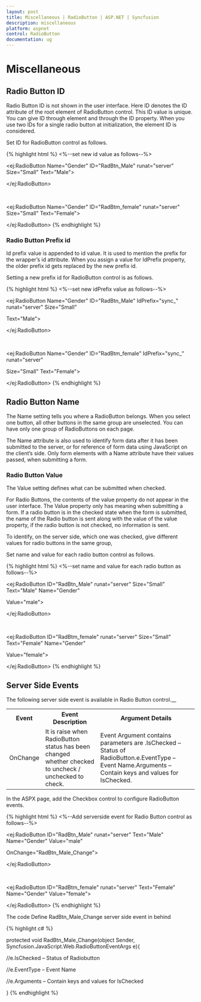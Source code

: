 ```yaml
---
layout: post
title: Miscellaneous | RadioButton | ASP.NET | Syncfusion
description: miscellaneous
platform: aspnet
control: RadioButton
documentation: ug
---
```


# Miscellaneous

## Radio Button ID

Radio Button ID is not shown in the user interface. Here ID denotes the ID attribute of the root element of RadioButton control. This ID value is unique. You can give ID through element and through the ID property. When you use two IDs for a single radio button at initialization, the element ID is considered.

Set ID for RadioButton control as follows.

{% highlight html %}
<%--set new id value as follows--%>

<ej:RadioButton Name="Gender" ID="RadBtn_Male" runat="server" Size="Small" Text="Male">

</ej:RadioButton>

<br />

<ej:RadioButton Name="Gender" ID="RadBtm_female" runat="server" Size="Small" Text="Female">

</ej:RadioButton>
{% endhighlight %}

### Radio Button Prefix id

Id prefix value is appended to id value. It is used to mention the prefix for the wrapper’s id attribute. When you assign a value for IdPrefix property, the older prefix id gets replaced by the new prefix id. 

Setting a new prefix id for RadioButton control is as follows.

{% highlight html %}
<%--set new idPrefix   value as follows--%>

<ej:RadioButton Name="Gender" ID="RadBtn_Male" IdPrefix="sync_" runat="server" Size="Small"

Text="Male">

</ej:RadioButton>

<br />

<ej:RadioButton Name="Gender" ID="RadBtm_female" IdPrefix="sync_" runat="server"

Size="Small" Text="Female">

</ej:RadioButton>
{% endhighlight %}

## Radio Button Name

The Name setting tells you where a RadioButton belongs. When you select one button, all other buttons in the same group are unselected. You can have only one group of RadioButtons on each page.

The Name attribute is also used to identify form data after it has been submitted to the server, or for reference of form data using JavaScript on the client’s side. Only form elements with a Name attribute have their values passed, when submitting a form.

### Radio Button Value

The Value setting defines what can be submitted when checked.

For Radio Buttons, the contents of the value property do not appear in the user interface. The Value property only has meaning when submitting a form. If a radio button is in the checked state when the form is submitted, the name of the Radio button is sent along with the value of the value property, if the radio button is not checked, no information is sent.

To identify, on the server side, which one was checked, give different values for radio buttons in the same group, 

Set name and value for each radio button control as follows.

{% highlight html %}
<%--set name and value for each radio button as follows--%>

<ej:RadioButton ID="RadBtn_Male" runat="server" Size="Small" Text="Male" Name="Gender"

Value="male">

</ej:RadioButton>

<br />

<ej:RadioButton ID="RadBtm_female" runat="server" Size="Small" Text="Female" Name="Gender"

Value="female">

</ej:RadioButton>
{% endhighlight %}

## Server Side Events

The following server side event is available in Radio Button control.__

<table>
<tr>
<th>
Event</th><th>
Event Description</th><th>
Argument Details</th></tr>
<tr>
<td>
OnChange</td><td>
It is raise when RadioButton status has been changed whether checked to uncheck / unchecked to check.</td><td>
Event Argument contains parameters are .IsChecked – Status of RadioButton.e.EventType – Event Name.Arguments – Contain keys and values for IsChecked.</td></tr>
</table>
In the ASPX page, add the Checkbox control to configure RadioButton events.

{% highlight html %}
<%--Add serverside event for Radio Button control as follows--%>

<ej:RadioButton ID="RadBtn_Male" runat="server" Text="Male" Name="Gender" Value="male"

OnChange="RadBtn_Male_Change">

</ej:RadioButton>

<br />

<ej:RadioButton ID="RadBtm_female" runat="server" Text="Female" Name="Gender" Value="female">

</ej:RadioButton>
{% endhighlight %}

The code Define RadBtn_Male_Change server side event in behind

{% highlight c# %}

protected void RadBtn_Male_Change(object Sender, Syncfusion.JavaScript.Web.RadioButtonEventArgs e){

//e.IsChecked – Status of Radiobutton

//e.EventType – Event Name

//e.Arguments – Contain keys and values for IsChecked

}
{% endhighlight %}
